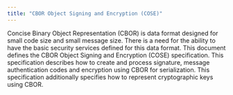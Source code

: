 ```yaml
---
title: "CBOR Object Signing and Encryption (COSE)"
---
```


Concise Binary Object Representation (CBOR) is data format designed
   for small code size and small message size.  There is a need for the
   ability to have the basic security services defined for this data
   format.  This document defines the CBOR Object Signing and Encryption
   (COSE) specification.  This specification describes how to create and
   process signature, message authentication codes and encryption using
   CBOR for serialization.  This specification additionally specifies
   how to represent cryptographic keys using CBOR.

